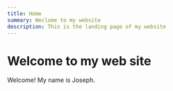 ```yaml
---
title: Home
summary: Weclome to my website
description: This is the landing page of my website
---
```

# Welcome to my web site

Welcome! My name is Joseph.